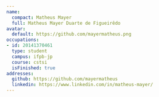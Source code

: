 ```yaml
---
name:
  compact: Matheus Mayer
  full: Matheus Mayer Duarte de Figueirêdo
avatar:
  default: https://github.com/mayermatheus.png
occupations:
- id: 20141370461
  type: student
  campus: ifpb-jp
  course: cstsi
  isFinished: true
addresses:
  github: https://github.com/mayermatheus
  linkedin: https://www.linkedin.com/in/matheus-mayer/
---
```


